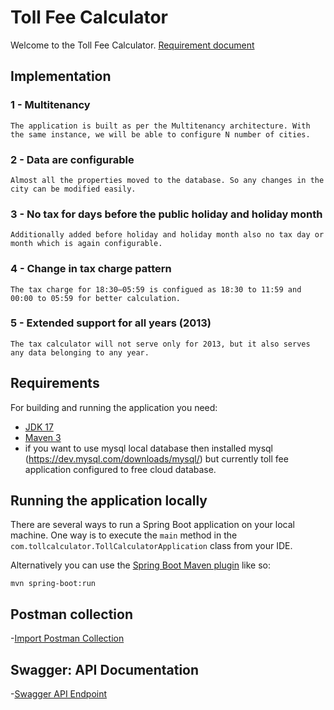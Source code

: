 #  Toll Fee Calculator

Welcome to the Toll Fee Calculator. [Requirement document](ASSIGNMENT.md)

## Implementation

### 1 - Multitenancy
    The application is built as per the Multitenancy architecture. With the same instance, we will be able to configure N number of cities.

### 2 - Data are configurable
    Almost all the properties moved to the database. So any changes in the city can be modified easily.

### 3 - No tax for days before the public holiday and holiday month
    Additionally added before holiday and holiday month also no tax day or month which is again configurable.

### 4 - Change in tax charge pattern
    The tax charge for 18:30–05:59 is configued as 18:30 to 11:59 and 00:00 to 05:59 for better calculation.

### 5 - Extended support for all years (2013)
    The tax calculator will not serve only for 2013, but it also serves any data belonging to any year.

## Requirements

For building and running the application you need:

- [JDK 17](https://www.oracle.com/java/technologies/downloads/#java17)
- [Maven 3](https://maven.apache.org)
- if you want to use mysql local database then installed mysql (https://dev.mysql.com/downloads/mysql/) but currently toll fee application configured to free cloud database.

## Running the application locally

There are several ways to run a Spring Boot application on your local machine. One way is to execute the `main` method in the `com.tollcalculator.TollCalculatorApplication` class from your IDE.

Alternatively you can use the [Spring Boot Maven plugin](https://docs.spring.io/spring-boot/docs/current/reference/html/build-tool-plugins-maven-plugin.html) like so:

```shell
mvn spring-boot:run
```

## Postman collection

-[Import Postman Collection](Toll-Fee-Calculator.postman_collection.json)

## Swagger: API Documentation

-[Swagger API Endpoint](http://localhost:8080/swagger-ui/index.html)